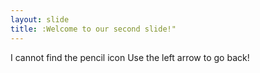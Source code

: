 ```yaml
---
layout: slide
title: :Welcome to our second slide!"
---
```

I cannot find the pencil icon
Use the left arrow to go back!
